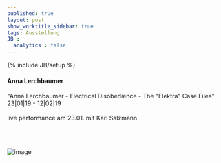 ```yaml
---
published: true
layout: post
show_worktitle_sidebar: true
tags: Ausstellung
JB :
  analytics : false
---
```


{% include JB/setup %}




<p>
<h4>Anna Lerchbaumer</h4>
"Anna Lerchbaumer - Electrical Disobedience - The "Elektra" Case Files"<br />
23|01|19 - 12|02|19
<br /><br />
live performance am 23.01. mit Karl Salzmann

<br /><br />
</p><p>
<img src="{{ site.url }}/images/anna_lerchbaumer_sm.jpg" alt="image">
</p>
